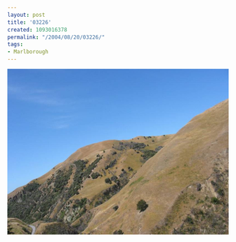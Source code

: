 ```yaml
---
layout: post
title: '03226'
created: 1093016378
permalink: "/2004/08/20/03226/"
tags:
- Marlborough
---
```


<img src="/image/images/03226-1316.jpg"/>

